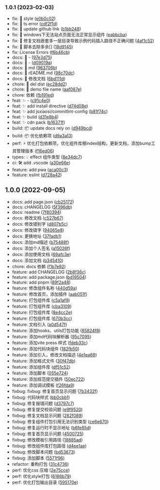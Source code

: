 ## <small>1.0.1 (2023-02-03)</small>

* fix: 🐛 style ([e0b0c02](https://https//github.com/jsxiaosi/xs-components-lib/commits/e0b0c02))
* fix: 🐛 ts error ([cdf2f1d](https://https//github.com/jsxiaosi/xs-components-lib/commits/cdf2f1d))
* fix: 🐛 update github link ([b1bb248](https://https//github.com/jsxiaosi/xs-components-lib/commits/b1bb248))
* fix: 🐛 windows下无法站点页面无法正常显示组件 ([eabbcba](https://https//github.com/jsxiaosi/xs-components-lib/commits/eabbcba))
* fix: 🐛 修复文档嵌套多一层目录导致示例代码插入路径不正确问题 ([4af1c52](https://https//github.com/jsxiaosi/xs-components-lib/commits/4af1c52))
* fix: 🐛 脚本去除多余[] ([18d9145](https://https//github.com/jsxiaosi/xs-components-lib/commits/18d9145))
* fix: License Errors ([f6b46cb](https://https//github.com/jsxiaosi/xs-components-lib/commits/f6b46cb))
* docs: 📝 - ([97e3d75](https://https//github.com/jsxiaosi/xs-components-lib/commits/97e3d75))
* docs: 📝 - ([d09019a](https://https//github.com/jsxiaosi/xs-components-lib/commits/d09019a))
* docs: 📝 md ([963706b](https://https//github.com/jsxiaosi/xs-components-lib/commits/963706b))
* docs: 📝 rEADME.md ([98c70dc](https://https//github.com/jsxiaosi/xs-components-lib/commits/98c70dc))
* docs: 📝 修改文档 ([6bd111d](https://https//github.com/jsxiaosi/xs-components-lib/commits/6bd111d))
* chore: 🔨 del dist ([ec28dd2](https://https//github.com/jsxiaosi/xs-components-lib/commits/ec28dd2))
* chore: 🔨 demo file name ([aaf087e](https://https//github.com/jsxiaosi/xs-components-lib/commits/aaf087e))
* chore: 依赖 ([fb191ed](https://https//github.com/jsxiaosi/xs-components-lib/commits/fb191ed))
* feat: ✨ - ([c91c4e0](https://https//github.com/jsxiaosi/xs-components-lib/commits/c91c4e0))
* feat: ✨ add install directive ([d74d08e](https://https//github.com/jsxiaosi/xs-components-lib/commits/d74d08e))
* feat: ✨ add jsxiaosi/commitlint-config ([b81f74c](https://https//github.com/jsxiaosi/xs-components-lib/commits/b81f74c))
* feat: ✨ build ([d31e8b4](https://https//github.com/jsxiaosi/xs-components-lib/commits/d31e8b4))
* feat: ✨ cdn pack ([b16371f](https://https//github.com/jsxiaosi/xs-components-lib/commits/b16371f))
* build: 📦️ update docs rely on ([d949bcd](https://https//github.com/jsxiaosi/xs-components-lib/commits/d949bcd))
* build: 📦️ 优化依赖项 ([d9a3a13](https://https//github.com/jsxiaosi/xs-components-lib/commits/d9a3a13))
* perf: ⚡️ 优化打包依赖项，优化组件库根index结构，更新文档，添加bump工具管理版本 ([f16ed06](https://https//github.com/jsxiaosi/xs-components-lib/commits/f16ed06))
* types: 💡 effect 组件类型 ([8e34dc7](https://https//github.com/jsxiaosi/xs-components-lib/commits/8e34dc7))
* ci: 🛠 add .vscode ([a30e66e](https://https//github.com/jsxiaosi/xs-components-lib/commits/a30e66e))
* feature: add pwa ([aca00c3](https://https//github.com/jsxiaosi/xs-components-lib/commits/aca00c3))
* feature: eslint ([d728a42](https://https//github.com/jsxiaosi/xs-components-lib/commits/d728a42))



## 1.0.0 (2022-09-05)

* docs: add page.json ([cb25172](https://https//github.com/jsxiaosi/xs-components-lib/commits/cb25172))
* docs: cHANGELOG ([5f396db](https://https//github.com/jsxiaosi/xs-components-lib/commits/5f396db))
* docs: readme ([7f80394](https://https//github.com/jsxiaosi/xs-components-lib/commits/7f80394))
* docs: 修改文档 ([c527b67](https://https//github.com/jsxiaosi/xs-components-lib/commits/c527b67))
* docs: 修改错别字 ([d807b5c](https://https//github.com/jsxiaosi/xs-components-lib/commits/d807b5c))
* docs: 修改错字 ([94065e8](https://https//github.com/jsxiaosi/xs-components-lib/commits/94065e8))
* docs: 更换地址 ([37fadb1](https://https//github.com/jsxiaosi/xs-components-lib/commits/37fadb1))
* docs: 添加md描述 ([b75488f](https://https//github.com/jsxiaosi/xs-components-lib/commits/b75488f))
* docs: 添加个人签名 ([a15026f](https://https//github.com/jsxiaosi/xs-components-lib/commits/a15026f))
* docs: 添加使用文档 ([69afc3e](https://https//github.com/jsxiaosi/xs-components-lib/commits/69afc3e))
* docs: 添加文档 ([b345410](https://https//github.com/jsxiaosi/xs-components-lib/commits/b345410))
* chore: docs 依赖 ([f1b7e92](https://https//github.com/jsxiaosi/xs-components-lib/commits/f1b7e92))
* feature: add CHANGELOG ([2b8f36c](https://https//github.com/jsxiaosi/xs-components-lib/commits/2b8f36c))
* feature: add package.json ([bd19504](https://https//github.com/jsxiaosi/xs-components-lib/commits/bd19504))
* feature: add pnpm ([89f2a48](https://https//github.com/jsxiaosi/xs-components-lib/commits/89f2a48))
* feature: 修改组件名称 ([440d59a](https://https//github.com/jsxiaosi/xs-components-lib/commits/440d59a))
* feature: 修改首页，添加插件 ([aab051f](https://https//github.com/jsxiaosi/xs-components-lib/commits/aab051f))
* feature: 打包组件库 ([c5a1af9](https://https//github.com/jsxiaosi/xs-components-lib/commits/c5a1af9))
* feature: 打包组件库 ([cba3109](https://https//github.com/jsxiaosi/xs-components-lib/commits/cba3109))
* feature: 打包组件库 ([8e4cc2e](https://https//github.com/jsxiaosi/xs-components-lib/commits/8e4cc2e))
* feature: 打包组件库 ([670b3cc](https://https//github.com/jsxiaosi/xs-components-lib/commits/670b3cc))
* feature: 文档引入 ([a0d547f](https://https//github.com/jsxiaosi/xs-components-lib/commits/a0d547f))
* feature: 添加hooks、utils打包功能 ([85824f8](https://https//github.com/jsxiaosi/xs-components-lib/commits/85824f8))
* feature: 添加md代码块解析器 ([95c7095](https://https//github.com/jsxiaosi/xs-components-lib/commits/95c7095))
* feature: 添加vite press 样式 ([fdeb33c](https://https//github.com/jsxiaosi/xs-components-lib/commits/fdeb33c))
* feature: 添加代码块组件 ([182fb50](https://https//github.com/jsxiaosi/xs-components-lib/commits/182fb50))
* feature: 添加引入，修改文档描述 ([4e1ea69](https://https//github.com/jsxiaosi/xs-components-lib/commits/4e1ea69))
* feature: 添加格式文件 ([30f47db](https://https//github.com/jsxiaosi/xs-components-lib/commits/30f47db))
* feature: 添加组件库 ([df51c52](https://https//github.com/jsxiaosi/xs-components-lib/commits/df51c52))
* feature: 添加脚本 ([055e724](https://https//github.com/jsxiaosi/xs-components-lib/commits/055e724))
* feature: 添加规范提交插件 ([50ec722](https://https//github.com/jsxiaosi/xs-components-lib/commits/50ec722))
* feature: 添加调试模板 ([f26fda9](https://https//github.com/jsxiaosi/xs-components-lib/commits/f26fda9))
* fixbug: fixbug: 修复首页显示问题 ([7b3432f](https://https//github.com/jsxiaosi/xs-components-lib/commits/7b3432f))
* fixbug: 代码块样式 ([bb0cbb1](https://https//github.com/jsxiaosi/xs-components-lib/commits/bb0cbb1))
* fixbug: 修复报错问题 ([d3797c7](https://https//github.com/jsxiaosi/xs-components-lib/commits/d3797c7))
* fixbug: 修复提交校验问题 ([e9f9520](https://https//github.com/jsxiaosi/xs-components-lib/commits/e9f9520))
* fixbug: 修复文档显示问题 ([282f089](https://https//github.com/jsxiaosi/xs-components-lib/commits/282f089))
* fixbug: 修复组件打包引用无法识别类型 ([ce6e670](https://https//github.com/jsxiaosi/xs-components-lib/commits/ce6e670))
* fixbug: 修复运行时不显示地址 ([b6fe85d](https://https//github.com/jsxiaosi/xs-components-lib/commits/b6fe85d))
* fixbug: 修复首页显示问题 ([4500725](https://https//github.com/jsxiaosi/xs-components-lib/commits/4500725))
* fixbug: 修改模板引用路径 ([18885ad](https://https//github.com/jsxiaosi/xs-components-lib/commits/18885ad))
* fixbug: 修改组件库打包路径 ([d4ee1ae](https://https//github.com/jsxiaosi/xs-components-lib/commits/d4ee1ae))
* fixbug: 修改脚本问题 ([bd53673](https://https//github.com/jsxiaosi/xs-components-lib/commits/bd53673))
* fixbug: 添加脚本 ([5571f96](https://https//github.com/jsxiaosi/xs-components-lib/commits/5571f96))
* refactor: 重构打包 ([31c4736](https://https//github.com/jsxiaosi/xs-components-lib/commits/31c4736))
* perf: 优化css 压缩 ([2e75cce](https://https//github.com/jsxiaosi/xs-components-lib/commits/2e75cce))
* perf: 优化style打包 ([6186b79](https://https//github.com/jsxiaosi/xs-components-lib/commits/6186b79))
* perf: 优化打包输出目录 ([595170e](https://https//github.com/jsxiaosi/xs-components-lib/commits/595170e))



